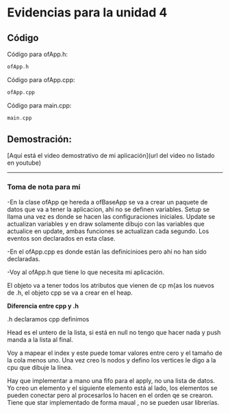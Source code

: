 # Evidencias para la unidad 4

## Código

Código para ofApp.h:

``` cpp
ofApp.h

```

Código para ofApp.cpp:

``` cpp
ofApp.cpp

```

Código para main.cpp:
``` cpp
main.cpp

```

## Demostración:

[Aquí está el video demostrativo de mi aplicación](url del video no listado en youtube)


---
### Toma de nota para mí

-En la clase ofApp qe hereda a ofBaseApp se va a crear un paquete de datos que va a tener la aplicacion, ahí no se definen variables. Setup se llama una vez es donde se hacen las configuraciones iniciales. Update se actualizan variables y en draw solamente dibujo con las variables que actualice en update, ambas funciones se actualizan cada segundo.  Los eventos son declarados en esta clase.

-En el ofApp.cpp es donde están las definicinioes pero ahí no han sido declaradas.

-Voy al ofApp.h que tiene lo que necesita mi aplicación.

El objeto va a tener todos los atributos que vienen de cp m{as los nuevos de .h, el objeto cpp se va a crear en el heap.

**Diferencia entre cpp y .h**

  .h declaramos cpp definimos

  Head es el untero de la lista, si está en null no tengo que hacer nada y push manda a la lista al final.

Voy a mapear el index y este puede tomar valores entre cero y el tamaño de la cola menos uno. Una vez creo ls nodos y defino los vertices le digo a la cpu que dibuje la línea.


Hay que implementar a mano una fifo para el apply, no una lista de datos. Yo creo un elemento y el siguiente elemento está al lado, los elementos se pueden conectar pero al procesarlos lo hacen en el orden qe se crearon. Tiene que star implementado de forma maual , no se pueden usar librerías.
   






